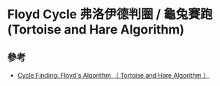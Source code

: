 # Floyd Cycle 弗洛伊德判圈 / 龜兔賽跑 (Tortoise and Hare Algorithm)

## 參考

- [Cycle Finding: Floyd's Algorithm （ Tortoise and Hare Algorithm ）](http://www.csie.ntnu.edu.tw/~u91029/Function.html#4)
